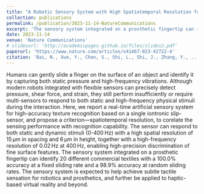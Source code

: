 ```yaml
---
title: "A Robotic Sensory System with High Spatiotemporal Resolution for Texture Recognition"
collection: publications
permalink: /publication/2023-11-14-NatureCommunications
excerpt: 'The sensory system integrated on a prosthetic fingertip can identify 20 different commercial textiles with a 100.0% accuracy at a fixed sliding rate and a 98.9% accuracy at random sliding rates. The sensory system is expected to help achieve subtle tactile sensation for robotics and prosthetics, and further be applied to haptic-based virtual reality and beyond.'
date: 2023-11-14
venue: 'Nature Communications'
# slidesurl: 'http://academicpages.github.io/files/slides2.pdf'
paperurl: 'https://www.nature.com/articles/s41467-023-42722-4'
citation: 'Bai, N., Xue, Y., Chen, S., Shi, L., Shi, J., Zhang, Y., ... & Guo, C. F. (2023). A robotic sensory system with high spatiotemporal resolution for texture recognition. Nature Communications, 14(1), 7121.'
---
```


Humans can gently slide a finger on the surface of an object and identify it by capturing both static pressure and high-frequency vibrations. Although modern robots integrated with flexible sensors can precisely detect pressure, shear force, and strain, they still perform insufficiently or require multi-sensors to respond to both static and high-frequency physical stimuli during the interaction. Here, we report a real-time artificial sensory system for high-accuracy texture recognition based on a single iontronic slip-sensor, and propose a criterion—spatiotemporal resolution, to corelate the sensing performance with recognition capability. The sensor can respond to both static and dynamic stimuli (0-400 Hz) with a high spatial resolution of 15 μm in spacing and 6 μm in height, together with a high-frequency resolution of 0.02 Hz at 400 Hz, enabling high-precision discrimination of fine surface features. The sensory system integrated on a prosthetic fingertip can identify 20 different commercial textiles with a 100.0% accuracy at a fixed sliding rate and a 98.9% accuracy at random sliding rates. The sensory system is expected to help achieve subtle tactile sensation for robotics and prosthetics, and further be applied to haptic-based virtual reality and beyond.